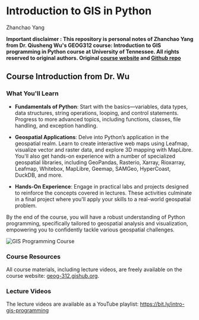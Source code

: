 # Introduction to GIS in Python

Zhanchao Yang

**Important disclaimer : This repository is personal notes of Zhanchao Yang from Dr. Qiusheng Wu's GEOG312 course: Introduction to GIS programming in Python course at University of Tennessee. All rights reserved to original authors. Original [course website](https://geog-312.gishub.org) and [Github repo](https://github.com/giswqs/geog-312)**

## Course Introduction from Dr. Wu

### What You'll Learn

- **Fundamentals of Python**: Start with the basics—variables, data types, data structures, string operations, looping, and control statements. Progress to more advanced topics, including functions, classes, file handling, and exception handling.
- **Geospatial Applications**: Delve into Python’s application in the geospatial realm. Learn to create interactive web maps using Leafmap, visualize vector and raster data, and explore 3D mapping with MapLibre. You'll also get hands-on experience with a number of specialized geospatial libraries, including GeoPandas, Rasterio, Xarray, Rioxarray, Leafmap, Whitebox, MapLibre, Geemap, SAMGeo, HyperCoast, DuckDB, and more.

- **Hands-On Experience**: Engage in practical labs and projects designed to reinforce the concepts covered in lectures. These activities culminate in a final project where you'll apply your skills to a real-world geospatial problem.

By the end of the course, you will have a robust understanding of Python programming, specifically tailored to geospatial analysis and visualization, empowering you to confidently tackle various geospatial challenges.

![GIS Programming Course](https://assets.gishub.org/images/geog-312.png)

### Course Resources

All course materials, including lecture videos, are freely available on the course website: [geog-312.gishub.org](https://geog-312.gishub.org).

### Lecture Videos

The lecture videos are available as a YouTube playlist: <https://bit.ly/intro-gis-programming>
